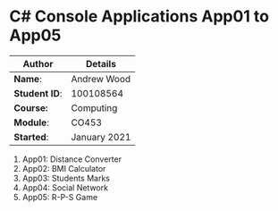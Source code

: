 # C# Console Applications App01 to App05
| Author | Details |
| ---- | ---- |
**Name**: | Andrew Wood  |
**Student ID**: | 100108564 |
**Course:** | Computing |
**Module**: | CO453     |
**Started**: | January 2021 |    

1. App01: Distance Converter
2. App02: BMI Calculator
3. App03: Students Marks
4. App04: Social Network
5. App05: R-P-S Game
